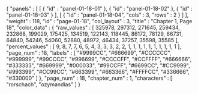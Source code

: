 {
  "panels" : [
    [
      {
        "id" : "panel-01-18-01"
      },
      {
        "id" : "panel-01-18-02"
      },
      {
        "id" : "panel-01-18-03"
      }
    ],
    [
      {
        "id" : "panel-01-18-04",
        "cols" : 3,
        "rows" : 2
      }
    ]
  ],
  "weight" : 118,
  "id" : "page-01-18",
  "col_layout" : 3,
  "title" : "Chapter 1, Page 18",
  "color_data" : {
    "raw_values" : [
      325978,
      297312,
      271645,
      259434,
      232868,
      199029,
      175425,
      134519,
      122143,
      118445,
      86172,
      78129,
      66731,
      64840,
      54246,
      54060,
      52880,
      48972,
      46434,
      37257,
      35598,
      35585
    ],
    "percent_values" : [
      9,
      8,
      7,
      7,
      6,
      5,
      4,
      3,
      3,
      3,
      2,
      2,
      1,
      1,
      1,
      1,
      1,
      1,
      1,
      1,
      1,
      1
    ],
    "page_num" : 18,
    "labels" : [
      "#9999CC",
      "#666699",
      "#CCCCCC",
      "#999999",
      "#99CCCC",
      "#996699",
      "#CCCCFF",
      "#CCFFFF",
      "#666666",
      "#333333",
      "#669999",
      "#000033",
      "#99CCFF",
      "#6699CC",
      "#CC9999",
      "#993399",
      "#CC99CC",
      "#663399",
      "#663366",
      "#FFFFCC",
      "#336666",
      "#330000"
    ]
  },
  "page_num" : 18,
  "chapter_num" : 1,
  "characters" : [
    "rorschach",
    "ozymandias"
  ]
}
